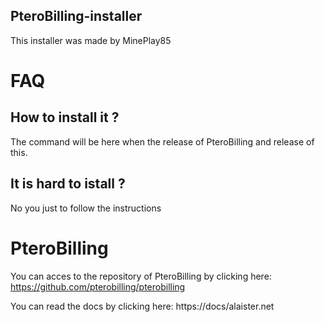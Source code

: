 ## PteroBilling-installer

This installer was made by MinePlay85

# FAQ 

## How to install it ?

The command will be here when the release of PteroBilling and release of this.

## It is hard to istall ?

No you just to follow the instructions

# PteroBilling

You can acces to the repository of PteroBilling by clicking here: 
https://github.com/pterobilling/pterobilling

You can read the docs by clicking here:
https://docs/alaister.net